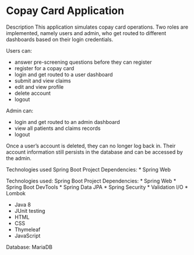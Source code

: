 # Copay Card Application

Description
This application simulates copay card operations. Two roles are implemented, namely users and admin, who get routed to different dashboards based on their login credentials.

Users can:
* answer pre-screening questions before they can register
* register for a copay card
* login and get routed to a user dashboard
* submit and view claims
* edit and view profile
* delete account
* logout

Admin can:
* login and get routed to an admin dashboard
* view all patients and claims records
* logout

Once a user’s account is deleted, they can no longer log back in. Their account information still persists in the database and can be accessed by the admin.

Technologies used
Spring Boot Project
	Dependencies:
	* Spring Web


Technologies used:
Spring Boot Project
	Dependencies:
	* Spring Web
	* Spring Boot DevTools
	* Spring Data JPA
	* Spring Security
	* Validation I/O
	* Lombok

* Java 8
* JUnit testing
* HTML
* CSS
* Thymeleaf
* JavaScript


Database: MariaDB
